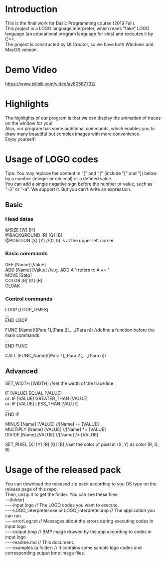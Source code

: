# Introduction
This is the final work for Basic Programming course (2019 Fall).  
This project is a LOGO language interpreter, which reads "fake" LOGO language (an educational program language for kids) and executes it by C++.  
The project is constructed by Qt Creator, so we have both Windows and MacOS version.    
# Demo Video  
https://www.bilibili.com/video/av80567732/  
# Highlights
The highlights of our program is that we can display the animation of traces on the window for you!  
Also, our program has some additional commands, which enables you to draw many beautiful but complex images with more convenience.  
Enjoy yourself!  
# Usage of LOGO codes
Tips: You may replace the content in "[" and "]" (include "[" and "]) below by a number (integer or decimal) or a defined value.  
You can add a single negative sign before the number or value, such as "-3" or "-a". We support it. But you can't write an expression.  
## Basic
### Head datas
@SIZE [W] [H]  
@BACKGROUND [R] [G] [B]  
@POSITION [X] [Y]	//(0, 0) is at the upper left corner.  
### Basic commands
DEF [Name] [Value]  
ADD [Name] [Value]	//e.g. ADD A 1 refers to A += 1  
MOVE [Step]  
COLOR [R] [G] [B]  
CLOAK  
### Control commands
LOOP [LOOP_TIMES]  
    ...  
END LOOP  

FUNC [Name]([Para 1],[Para 2],...,[Para n])	//define a function before the main commands  
	...  
END FUNC  

CALL [FUNC_Name]([Para 1],[Para 2],...,[Para n])  

## Advanced
SET_WIDTH [WIDTH] //set the width of the trace line  

   IF [VALUE] EQUAL [VALUE]  
or: IF [VALUE] GREATER_THAN [VALUE]  
or: IF [VALUE] LESS_THAN [VALUE]  
	...  
END IF  

MINUS [Name] [VALUE]	//[Name] -= [VALUE]  
MULTIPLY [Name] [VALUE]	//[Name] *= [VALUE]  
DIVIDE [Name] [VALUE]	//[Name] /= [VALUE]  

SET_PIXEL [X] [Y] [R] [G] [B]	//set the color of pixel at (X, Y) as color (R, G, B)  
# Usage of the released pack
You can download the released zip pack according to you OS type on the release page of this repo.  
Then, unzip it to get the folder. You can see these files:  
 --(folder)  
 ----input.logo  // The LOGO codes you want to execute.  
 ----LOGO_interpreter.exe or LOGO_interpreter.app  // The application you can run.  
 ----errorLog.txt  // Messages about the errors during executing codes in input.logo  
 ----output.bmp  // BMP image drawed by the app according to codes in input.logo  
 ----readme.md  // This document.  
 ----examples (a folder)	// It contains some sample logo codes and corresponding output bmp image files.  
